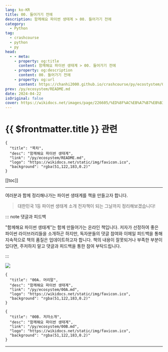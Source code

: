 ```yaml
---
lang: ko-KR
title: 00. 들어가기 전에 
description: 함께해요 파이썬 생태계 > 00. 들어가기 전에 
category:
  - Python
tag: 
  - crashcourse
  - python
  - py
head:
  - - meta:
    - property: og:title
      content: 함께해요 파이썬 생태계 > 00. 들어가기 전에 
    - property: og:description
      content: 00. 들어가기 전에 
    - property: og:url
      content: https://chanhi2000.github.io/crashcourse/py/ecostystem/00.html
prev: /py/ecosystem/README.md
date: 2024-04-22
isOriginal: false
cover: https://wikidocs.net/images/page/226605/%ED%8F%AC%EB%A7%B7%EB%B3%80%ED%99%98%ED%9D%A5%ED%95%B4%EB%9D%BC_%ED%8C%8C%EC%9D%B4%EC%8D%AC_%ED%8C%8C%EC%9D%B4%EC%8D%AC_%EB%A7%8C%EC%84%B8.jpg
---
```


# {{ $frontmatter.title }} 관련

```component VPCard
{
  "title": "목차",
  "desc": "함께해요 파이썬 생태계",
  "link": "/py/ecosystem/README.md",
  "logo": "https://wikidocs.net/static/img/favicon.ico",
  "background": "rgba(51,122,183,0.2)"
}
```

[[toc]]

---

<SiteInfo
  name="00. 들어가기 전에 | WikiDocs"
  desc="함께해요 파이썬 생태계"
  url="https://wikidocs.net/226605"
  logo="https://wikidocs.net/static/img/favicon.ico"
  preview="https://wikidocs.net/images/page/226605/%ED%8F%AC%EB%A7%B7%EB%B3%80%ED%99%98%ED%9D%A5%ED%95%B4%EB%9D%BC_%ED%8C%8C%EC%9D%B4%EC%8D%AC_%ED%8C%8C%EC%9D%B4%EC%8D%AC_%EB%A7%8C%EC%84%B8.jpg"/>

여러분과 함께 정리해나가는 파이썬 생태계를 책을 만들고자 합니다.

> 대한민국 1등 파이썬 생태계 소개 전자책이 되는 그날까지 정리해보겠습니다!

::: note 댓글과 피드백

"함께해요 파이썬 생태계"는 함께 만들어가는 온라인 책입니다. 저자가 선정하여 좋은 파이썬 라이브러리들을 소개하곤 하지만, 독자분들의 댓글 참여와 이메일 피드백을 통해 지속적으로 책의 품질은 업데이트하고자 합니다. 책의 내용이 잘못되거나 부족한 부분이 있다면, 주저하지 말고 댓글과 피드백을 통한 참여 부탁드립니다.

:::

![](https://wikidocs.net/images/page/226605/%ED%8F%AC%EB%A7%B7%EB%B3%80%ED%99%98%ED%9D%A5%ED%95%B4%EB%9D%BC_%ED%8C%8C%EC%9D%B4%EC%8D%AC_%ED%8C%8C%EC%9D%B4%EC%8D%AC_%EB%A7%8C%EC%84%B8.jpg)

```component VPCard
{
  "title": "00A. 머리말",
  "desc": "함께해요 파이썬 생태계",
  "link": "/py/ecosystem/00A.md",
  "logo": "https://wikidocs.net/static/img/favicon.ico",
  "background": "rgba(51,122,183,0.2)"
}
```

```component VPCard
{
  "title": "00B. 저자소개",
  "desc": "함께해요 파이썬 생태계",
  "link": "/py/ecosystem/00B.md",
  "logo": "https://wikidocs.net/static/img/favicon.ico",
  "background": "rgba(51,122,183,0.2)"
}
```

---

<TagLinks />